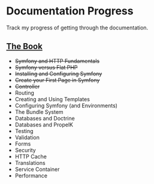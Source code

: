 # Documentation Progress

Track my progress of getting through the documentation. 

## [The Book](https://symfony.com/doc/current/book/index.html)

* ~~Symfony and HTTP Fundamentals~~
* ~~Symfony versus Flat PHP~~
* ~~Installing and Configuring Symfony~~
* ~~Create your First Page in Symfony~~
* ~~Controller~~
* Routing
* Creating and Using Templates
* Configuring Symfony (and Environments)
* The Bundle System
* Databases and Doctrine
* Databases and PropelK
* Testing
* Validation
* Forms
* Security
* HTTP Cache
* Translations
* Service Container
* Performance
